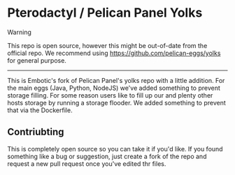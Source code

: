 # Pterodactyl / Pelican Panel Yolks

> [!WARNING]
>
> This repo is open source, however this might be out-of-date from the official repo. We recommend using https://github.com/pelican-eggs/yolks for general purpose. 

---

This is Embotic's fork of Pelican Panel's yolks repo with a little addition. For the main eggs (Java, Python, NodeJS) we've added something to prevent storage filling. For some reason users like to fill up our and plenty other hosts storage by running a storage flooder. We added something to prevent that via the Dockerfile.

## Contriubting
This is completely open source so you can take it if you'd like. If you found something like a bug or suggestion, just create a fork of the repo and request a new pull request once you've edited thr files. 